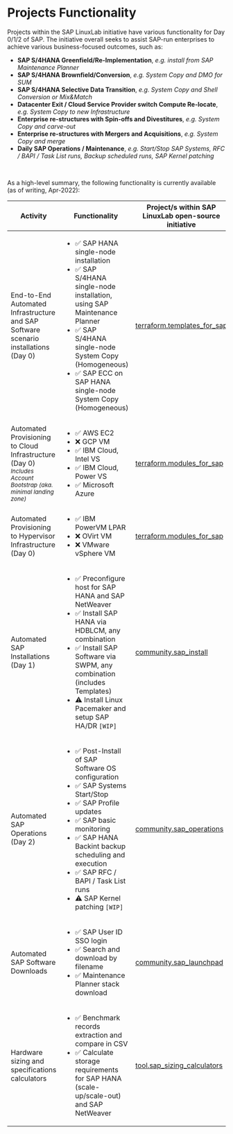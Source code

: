 # Projects Functionality

Projects within the SAP LinuxLab initiative have various functionality for Day 0/1/2 of SAP. The initiative overall seeks to assist SAP-run enterprises to achieve various business-focused outcomes, such as:

- **SAP S/4HANA Greenfield/Re-Implementation**, *e.g. install from SAP Maintenance Planner*
- **SAP S/4HANA Brownfield/Conversion**, *e.g. System Copy and DMO for SUM*
- **SAP S/4HANA Selective Data Transition**, *e.g. System Copy and Shell Conversion or Mix&Match*
- **Datacenter Exit / Cloud Service Provider switch Compute Re-locate**, *e.g. System Copy to new Infrastructure*
- **Enterprise re-structures with Spin-offs and Divestitures**, *e.g. System Copy and carve-out*
- **Enterprise re-structures with Mergers and Acquisitions**, *e.g. System Copy and merge*
- **Daily SAP Operations / Maintenance**, *e.g. Start/Stop SAP Systems, RFC / BAPI / Task List runs, Backup scheduled runs, SAP Kernel patching*

<br/>

As a high-level summary, the following functionality is currently available (as of writing, Apr-2022):

| Activity | Functionality | Project/s within SAP LinuxLab open-source initiative |
| --- | --- | --- |
| End-to-End Automated Infrastructure and SAP Software scenario installations (Day 0) | <ul><li>:white_check_mark: SAP HANA single-node installation</li><li>:white_check_mark: SAP S/4HANA single-node installation, using SAP Maintenance Planner</li><li>:white_check_mark: SAP S/4HANA single-node System Copy (Homogeneous)</li><li>:white_check_mark: SAP ECC on SAP HANA single-node System Copy (Homogeneous)</li> | [terraform.templates_for_sap](https://github.com/sap-linuxlab/terraform.templates_for_sap) |
| Automated Provisioning to Cloud Infrastructure (Day 0)<br/><sub>*Includes Account Bootstrap (aka. minimal landing zone)*</sub> | <ul><li>:white_check_mark: AWS EC2</li><li>:x: GCP VM</li><li>:white_check_mark: IBM Cloud, Intel VS</li><li>:white_check_mark: IBM Cloud, Power VS</li><li>:white_check_mark: Microsoft Azure</li></ul> | [terraform.modules_for_sap](https://github.com/sap-linuxlab/terraform.modules_for_sap) |
| Automated Provisioning to Hypervisor Infrastructure (Day 0) | <ul><li>:white_check_mark: IBM PowerVM LPAR</li><li>:x: OVirt VM</li><li>:x: VMware vSphere VM</li></ul> | [terraform.modules_for_sap](https://github.com/sap-linuxlab/terraform.modules_for_sap) |
| Automated SAP Installations (Day 1) | <ul><li>:white_check_mark: Preconfigure host for SAP HANA and SAP NetWeaver</li><li>:white_check_mark: Install SAP HANA via HDBLCM, any combination</li><li>:white_check_mark: Install SAP Software via SWPM, any combination (includes Templates)</li><li>:warning: Install Linux Pacemaker and setup SAP HA/DR `[WIP]`</li></ul> | [community.sap_install](https://github.com/sap-linuxlab/community.sap_install) |
| Automated SAP Operations (Day 2) | <ul><li>:white_check_mark: Post-Install of SAP Software OS configuration</li><li>:white_check_mark: SAP Systems Start/Stop</li><li>:white_check_mark: SAP Profile updates</li><li>:white_check_mark: SAP basic monitoring</li><li>:white_check_mark: SAP HANA Backint backup scheduling and execution</li><li>:white_check_mark: SAP RFC / BAPI / Task List runs</li><li>:warning: SAP Kernel patching `[WIP]`</li></ul> | [community.sap_operations](https://github.com/sap-linuxlab/community.sap_operations) |
| Automated SAP Software Downloads | <ul><li>:white_check_mark: SAP User ID SSO login</li><li>:white_check_mark: Search and download by filename</li><li>:white_check_mark: Maintenance Planner stack download</li></ul> | [community.sap_launchpad](https://github.com/sap-linuxlab/community.sap_launchpad) |
| Hardware sizing and specifications calculators | <ul><li>:white_check_mark: Benchmark records extraction and compare in CSV</li><li>:white_check_mark: Calculate storage requirements for SAP HANA (scale-up/scale-out) and SAP NetWeaver</li></ul> | [tool.sap_sizing_calculators](https://github.com/sap-linuxlab/tool.sap_sizing_calculators) |
